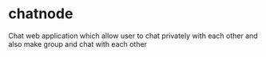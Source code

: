 # chatnode
Chat web application which allow user to chat privately with each other and also make group and chat with each other
